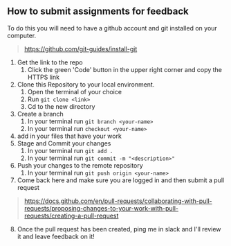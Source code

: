 ## How to submit assignments for feedback

To do this you will need to have a github account and git installed on your computer.
> https://github.com/git-guides/install-git


1. Get the link to the repo
    1. Click the green 'Code' button in the upper right corner and copy the HTTPS link
2. Clone this Repository to your local environment.
    1. Open the terminal of your choice
    2. Run `git clone <link>`
    3. Cd to the new directory
3. Create a branch
    1. In your terminal run `git branch <your-name>`
    2. In your terminal run `checkout <your-name>`
4. add in your files that have your work
5. Stage and Commit your changes
    1. In your terminal run `git add .`
    2. In your terminal run `git commit -m "<description>"`
6. Push your changes to the remote repository
    1. In your terminal run `git push origin <your-name>`
7. Come back here and make sure you are logged in and then submit a pull request
> https://docs.github.com/en/pull-requests/collaborating-with-pull-requests/proposing-changes-to-your-work-with-pull-requests/creating-a-pull-request
8. Once the pull request has been created, ping me in slack and I'll review it and leave feedback on it!

